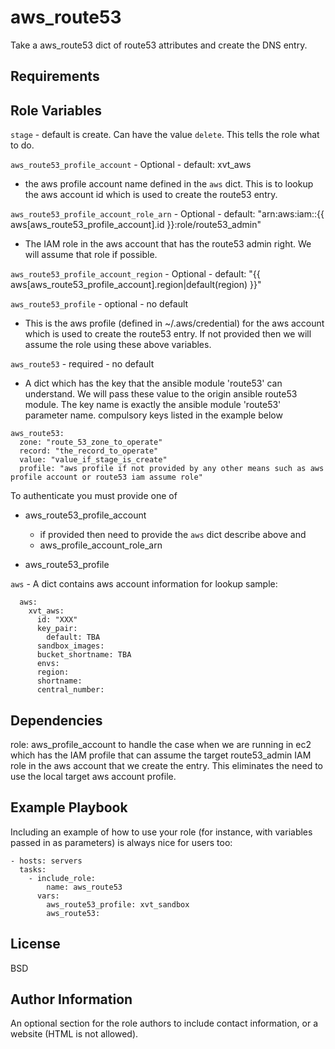 aws_route53
=========

Take a aws_route53 dict of route53 attributes and create the DNS entry.

Requirements
------------


Role Variables
--------------

`stage` - default is create. Can have the value `delete`. This tells the role
 what to do.

`aws_route53_profile_account` - Optional - default: xvt_aws
 - the aws profile account name defined in the `aws` dict. This is to lookup
   the aws account id which is used to create the route53 entry.

`aws_route53_profile_account_role_arn` - Optional - default: "arn:aws:iam::{{
   aws[aws_route53_profile_account].id }}:role/route53_admin"
 - The IAM role in the aws account that has the route53 admin right. We will
 assume that role if possible.

`aws_route53_profile_account_region` - Optional - default: "{{
   aws[aws_route53_profile_account].region|default(region) }}"

`aws_route53_profile` - optional - no default
 - This is the aws profile (defined in ~/.aws/credential) for the aws account
   which is used to create the route53 entry. If not provided then we will
   assume the role using these above variables.

`aws_route53` - required - no default
 - A dict which has the key that the ansible module 'route53' can understand.
   We will pass these value to the origin ansible route53 module.
   The key name is exactly the ansible module 'route53' parameter name.
   compulsory keys listed in the example below

```
aws_route53:
  zone: "route_53_zone_to_operate"
  record: "the_record_to_operate"
  value: "value_if_stage_is_create"
  profile: "aws profile if not provided by any other means such as aws profile account or route53 iam assume role"

```

To authenticate you must provide one of
- aws_route53_profile_account
  - if provided then need to provide the `aws` dict describe above and
  - aws_profile_account_role_arn

- aws_route53_profile


`aws` - A dict contains aws account information for lookup
  sample:

```
  aws:
    xvt_aws:
      id: "XXX"
      key_pair:
        default: TBA
      sandbox_images:
      bucket_shortname: TBA
      envs:
      region:
      shortname:
      central_number:
```

Dependencies
------------

role: aws_profile_account
      to handle the case when we are running in ec2 which has the IAM profile
      that can assume the target route53_admin IAM role in the aws account that
      we create the entry.
      This eliminates the need to use the local target aws account profile.

Example Playbook
----------------

Including an example of how to use your role (for instance, with variables passed in as parameters) is always nice for users too:

    - hosts: servers
      tasks:
        - include_role:
            name: aws_route53
          vars:
            aws_route53_profile: xvt_sandbox
            aws_route53:


License
-------

BSD

Author Information
------------------

An optional section for the role authors to include contact information, or a website (HTML is not allowed).
